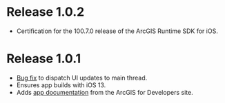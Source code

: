 # Release 1.0.2

* Certification for the 100.7.0 release of the ArcGIS Runtime SDK for iOS.

# Release 1.0.1

* [Bug fix](https://github.com/Esri/maps-app-ios/issues/89) to dispatch UI updates to main thread.
* Ensures app builds with iOS 13.
* Adds [app documentation](/docs/index.md) from the ArcGIS for Developers site.